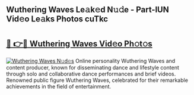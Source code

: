 ## Wuthering Waves Le𝚊k𝚎d N𝚞𝚍e - Part-lUN Vid𝚎o Le𝚊ks Photos cuTkc

# <h2><a href="http://fbfhwhv.evod.top/?m=Wuthering+Waves">🔗 👉🔴 Wuthering Waves Vid𝚎o Ph𝚘t𝚘s</a></h2>

[![Wuthering Waves N𝚞d𝚎s](https://i.imgur.com/8V9OHl7.gif)](http://fbfhwhv.evod.top/?m=Wuthering+Waves)
Online personality Wuthering Waves and content producer, known for disseminating dance and lifestyle content through solo and collaborative dance performances and brief videos. Renowned public figure Wuthering Waves, celebrated for their remarkable achievements in the field of entertainment. 
